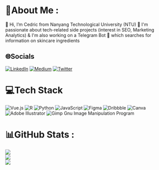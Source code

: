 # 💫About Me :
👋 Hi, I’m Cedric from Nanyang Technological University (NTU)
📌 I'm passionate about tech-related side projects (interest in SEO, Marketing Analytics) & I'm also working on a Telegram Bot 🤖 which searches for information on skincare ingredients

## 🌐Socials
[![LinkedIn](https://img.shields.io/badge/LinkedIn-%230077B5.svg?logo=linkedin&logoColor=white)](https://linkedin.com/in/cedric130813) [![Medium](https://img.shields.io/badge/Medium-12100E?logo=medium&logoColor=white)](https://medium.com/@cedric130813) [![Twitter](https://img.shields.io/badge/Twitter-%231DA1F2.svg?logo=Twitter&logoColor=white)](https://twitter.com/cedric130813) 

# 💻Tech Stack
![Vue.js](https://img.shields.io/badge/vuejs-%2335495e.svg?style=for-the-badge&logo=vuedotjs&logoColor=%234FC08D) ![R](https://img.shields.io/badge/r-%23276DC3.svg?style=for-the-badge&logo=r&logoColor=white) ![Python](https://img.shields.io/badge/python-3670A0?style=for-the-badge&logo=python&logoColor=ffdd54) ![JavaScript](https://img.shields.io/badge/javascript-%23323330.svg?style=for-the-badge&logo=javascript&logoColor=%23F7DF1E) 	![Figma](https://img.shields.io/badge/figma-%23F24E1E.svg?style=for-the-badge&logo=figma&logoColor=white) ![Dribbble](https://img.shields.io/badge/Dribbble-EA4C89?style=for-the-badge&logo=dribbble&logoColor=white) ![Canva](https://img.shields.io/badge/Canva-%2300C4CC.svg?style=for-the-badge&logo=Canva&logoColor=white) ![Adobe Illustrator](https://img.shields.io/badge/adobeillustrator-%23FF9A00.svg?style=for-the-badge&logo=adobeillustrator&logoColor=white) ![Gimp Gnu Image Manipulation Program](https://img.shields.io/badge/Gimp-657D8B?style=for-the-badge&logo=gimp&logoColor=FFFFFF)
# 📊GitHub Stats :
![](https://github-readme-stats.vercel.app/api?username=cedric130813&theme=radical&hide_border=false&include_all_commits=false&count_private=false)<br/>
![](https://github-readme-streak-stats.herokuapp.com/?user=cedric130813&theme=radical&hide_border=false)<br/>
![](https://github-readme-stats.vercel.app/api/top-langs/?username=cedric130813&theme=radical&hide_border=false&include_all_commits=false&count_private=false&layout=compact)
